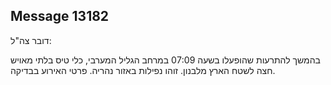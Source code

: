 ## Message 13182

דובר צה"ל:

בהמשך להתרעות שהופעלו בשעה 07:09 במרחב הגליל המערבי, כלי טיס בלתי מאויש חצה לשטח הארץ מלבנון. זוהו נפילות באזור נהריה.
פרטי האירוע בבדיקה.

